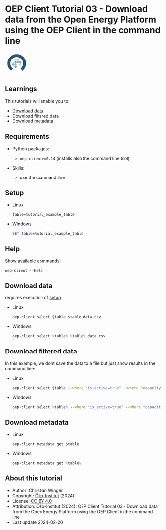 # OEP Client Tutorial 03 - Download data from the Open Energy Platform using the OEP Client in the command line

<!-- keep img below title and without align="left"  -->
<img src="https://raw.githubusercontent.com/OpenEnergyPlatform/academy/develop/docs/data/img/OEP_logo_2_no_text.svg" alt="OpenEnergy Platform" height="75" width="75" />

## Learnings

This tutorials will enable you to:

- [Download data](#download-data)
- [Download filtered data](#download-filtered-data)
- [Download metadata](#download-metadata)

## Requirements

- Python packages:

  - `oep-client>=0.14` (installs also the command line tool)

- Skills:
  - use the command line

## Setup

- Linux

  ```shell
  table=tutorial_example_table
  ```

- Windows

  ```cmd
  SET table=tutorial_example_table
  ```

## Help

Show available commands:

```shell
oep-client --help
```

## Download data

requires execution of [setup](#setup)

- Linux

  ```shell
  oep-client select $table $table.data.csv
  ```

- Windows

  ```cmd
  oep-client select %table% %table%.data.csv
  ```

## Download filtered data

In this example, we dont save the data to a file
but just show results in the command line:

- Linux

  ```cmd
  oep-client select $table --where "is_active=true" --where "capacity_mw>10"
  ```

- Windows

  ```cmd
  oep-client select %table% --where "is_active=true" --where "capacity_mw>10"
  ```

## Download metadata

- Linux

  ```shell
  oep-client metadata get $table
  ```

- Windows

  ```cmd
  oep-client metadata get %table%
  ```


## About this tutorial

- Author: Christian Winger
- Copyright: [Öko-Institut](https://www.oeko.de) (2024)
- License: [CC BY 4.0](https://creativecommons.org/licenses/by/4.0/deed.en) 
- Attribution: Öko-Institut (2024): OEP Client Tutorial 03 - Download data from the Open Energy Platform using the OEP Client in the command line
- Last update 2024-02-20